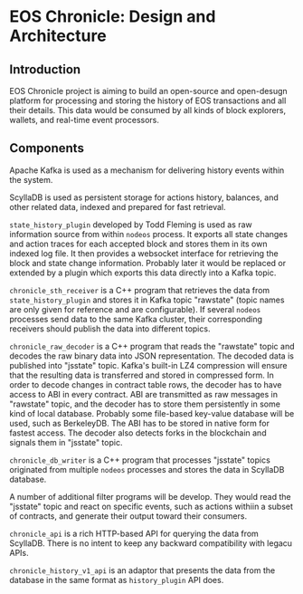 EOS Chronicle: Design and Architecture
======================================


Introduction
------------

EOS Chronicle project is aiming to build an open-source and open-desugn
platform for processing and storing the history of EOS transactions and
all their details. This data would be consumed by all kinds of block
explorers, wallets, and real-time event processors.


Components
----------

Apache Kafka is used as a mechanism for delivering history events within
the system.

ScyllaDB is used as persistent storage for actions history, balances,
and other related data, indexed and prepared for fast retrieval.

`state_history_plugin` developed by Todd Fleming is used as raw
information source from within `nodeos` process. It exports all state
changes and action traces for each accepted block and stores them in its
own indexed log file. It then provides a websocket interface for
retrieving the block and state change information. Probably later it
would be replaced or extended by a plugin which exports this data
directly into a Kafka topic.

`chronicle_sth_receiver` is a C++ program that retrieves the data from
`state_history_plugin` and stores it in Kafka topic "rawstate" (topic
names are only given for reference and are configurable). If several
`nodeos` processes send data to the same Kafka cluster, their
corresponding receivers should publish the data into different topics.


`chronicle_raw_decoder` is a C++ program that reads the "rawstate" topic
and decodes the raw binary data into JSON representation. The decoded
data is published into "jsstate" topic. Kafka's built-in LZ4 compression
will ensure that the resulting data is transferred and stored in
compressed form. In order to decode changes in contract table rows, the
decoder has to have access to ABI in every contract. ABI are transmitted
as raw messages in "rawstate" topic, and the decoder has to store them
persistently in some kind of local database. Probably some file-based
key-value database will be used, such as BerkeleyDB. The ABI has to be
stored in native form for fastest access. The decoder also detects forks
in the blockchain and signals them in "jsstate" topic.


`chronicle_db_writer` is a C++ program that processes "jsstate" topics
originated from multiple `nodeos` processes and stores the data in
ScyllaDB database.

A number of additional filter programs will be develop. They would read
the "jsstate" topic and react on specific events, such as actions
withiin a subset of contracts, and generate their output toward their
consumers.


`chronicle_api` is a rich HTTP-based API for querying the data from
ScyllaDB. There is no intent to keep any backward compatibility with
legacu APIs.

`chronicle_history_v1_api` is an adaptor that presents the data from the
database in the same format as `history_plugin` API does.









